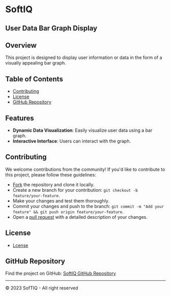# SoftIQ
## User Data Bar Graph Display

## Overview

This project is designed to display user information or data in the form of a visually appealing bar graph.

## Table of Contents


- [Contributing](#)
- [License](#)
- [GitHub Repository](#)

## Features

- **Dynamic Data Visualization**: Easily visualize user data using a bar graph.
- **Interactive Interface**: Users can interact with the graph.

## Contributing

We welcome contributions from the community! If you'd like to contribute to this project, please follow these guidelines:

- [Fork](https://docs.github.com/en/get-started/quickstart/fork-a-repo) the repository and clone it locally.
- Create a new branch for your contribution: `git checkout -b feature/your-feature`.
- Make your changes and test them thoroughly.
- Commit your changes and push to the branch: `git commit -m "Add your feature" && git push origin feature/your-feature`.
- Open a [pull request](https://docs.github.com/en/get-started/quickstart/opening-a-pull-request) with a detailed description of your changes.

## License

- [Lcense](https://github.com/KaydSoftIQ/SoftIQ/blob/main/LICENCE)


## GitHub Repository

Find the project on GitHub: [SoftIQ GitHub Repository](https://github.com/KaydSoftIQ/SoftIQ)

---

© 2023 SofTIQ - All right reserved

